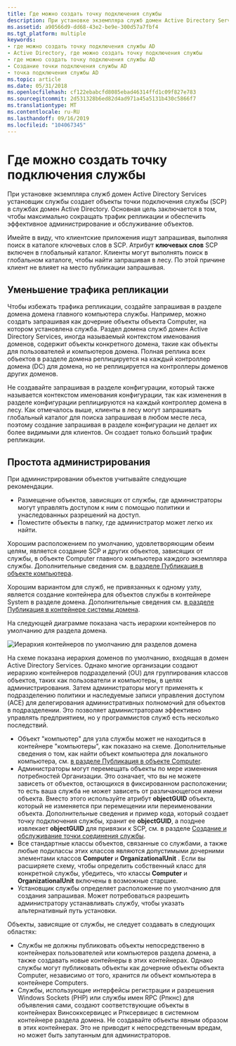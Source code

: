 ```yaml
---
title: Где можно создать точку подключения службы
description: При установке экземпляра служб домен Active Directory Services установщик службы создает объекты точки подключения службы (SCP) в службах домен Active Directory.
ms.assetid: a90566d9-dd68-43e2-be9e-300d57a7fbf4
ms.tgt_platform: multiple
keywords:
- где можно создать точку подключения службы AD
- Active Directory, где можно создать точку подключения службы
- где можно создать точку подключения службы AD
- Создание точки подключения службы AD
- точка подключения службы AD
ms.topic: article
ms.date: 05/31/2018
ms.openlocfilehash: cf122ebabcfd8085ebad46314ffd1c09f827e783
ms.sourcegitcommit: 2d531328b6ed82d4ad971a45a5131b430c5866f7
ms.translationtype: MT
ms.contentlocale: ru-RU
ms.lasthandoff: 09/16/2019
ms.locfileid: "104067345"
---
```

# <a name="where-to-create-a-service-connection-point"></a>Где можно создать точку подключения службы

При установке экземпляра служб домен Active Directory Services установщик службы создает объекты точки подключения службы (SCP) в службах домен Active Directory. Основная цель заключается в том, чтобы максимально сокращать трафик репликации и обеспечить эффективное администрирование и обслуживание объектов.

Имейте в виду, что клиентские приложения ищут запрашивая, выполняя поиск в каталоге ключевых слов в SCP. Атрибут **ключевых слов** SCP включен в глобальный каталог. Клиенты могут выполнять поиск в глобальном каталоге, чтобы найти запрашивая в лесу. По этой причине клиент не влияет на место публикации запрашивая.

## <a name="minimize-replication-traffic"></a>Уменьшение трафика репликации

Чтобы избежать трафика репликации, создайте запрашивая в разделе домена домена главного компьютера службы. Например, можно создать запрашивая как дочерние объекты объекта Computer, на котором установлена служба. Раздел домена служб домен Active Directory Services, иногда называемый контекстом именования доменов, содержит объекты конкретного домена, такие как объекты для пользователей и компьютеров домена. Полная реплика всех объектов в разделе домена реплицируется на каждый контроллер домена (DC) для домена, но не реплицируется на контроллеры доменов других доменов.

Не создавайте запрашивая в разделе конфигурации, который также называется контекстом именования конфигурации, так как изменения в разделе конфигурации реплицируются на каждый контроллер домена в лесу. Как отмечалось выше, клиенты в лесу могут запрашивать глобальный каталог для поиска запрашивая в любом месте леса, поэтому создание запрашивая в разделе конфигурации не делает их более видимыми для клиентов. Он создает только больший трафик репликации.

## <a name="ease-of-administration"></a>Простота администрирования

При администрировании объектов учитывайте следующие рекомендации.

-   Размещение объектов, зависящих от службы, где администраторы могут управлять доступом к ним с помощью политики и унаследованных разрешений на доступ.
-   Поместите объекты в папку, где администратор может легко их найти.

Хорошим расположением по умолчанию, удовлетворяющим обеим целям, является создание SCP и других объектов, зависящих от службы, в объекте Computer главного компьютера каждого экземпляра службы. Дополнительные сведения см. [в разделе Публикация в объекте компьютера](publishing-under-a-computer-object.md).

Хорошим вариантом для служб, не привязанных к одному узлу, является создание контейнера для объектов службы в контейнере System в разделе домена. Дополнительные сведения см. [в разделе Публикация в контейнере системы домена](publishing-in-a-domain-system-container.md).

На следующей диаграмме показана часть иерархии контейнеров по умолчанию для раздела домена.

![Иерархия контейнеров по умолчанию для разделов домена](images/domain-container-heirarchy.png)

На схеме показана иерархия доменов по умолчанию, входящая в домен Active Directory Services. Однако многие организации создают иерархию контейнеров подразделений (OU) для группирования классов объектов, таких как пользователи и компьютеры, в целях администрирования. Затем администраторы могут применять к подразделению политики и наследуемые записи управления доступом (ACE) для делегирования административных полномочий для объектов в подразделении. Это позволяет администраторам эффективно управлять предприятием, но у программистов служб есть несколько последствий.

-   Объект "компьютер" для узла службы может не находиться в контейнере "компьютеры", как показано на схеме. Дополнительные сведения о том, как найти объект компьютера для локального компьютера, см. [в разделе Публикация в объекте Computer](publishing-under-a-computer-object.md).
-   Администраторы могут перемещать объекты по мере изменения потребностей Организации. Это означает, что вы не можете зависеть от объектов, остающихся в фиксированном расположении; то есть ваша служба не может зависеть от различающегося имени объекта. Вместо этого используйте атрибут **objectGUID** объекта, который не изменяется при перемещении или переименовании объекта. Дополнительные сведения и пример кода, который создает точку подключения службы, хранит ее **objectGUID**, а позднее извлекает **objectGUID** для привязки к SCP, см. в разделе [Создание и обслуживание точки соединения службы](creating-and-maintaining-a-service-connection-point.md).
-   Все стандартные классы объектов, связанные со службами, а также любые подклассы этих классов являются допустимыми дочерними элементами классов **Computer** и **OrganizationalUnit** . Если вы расширяете схему, чтобы определить собственный класс для конкретной службы, убедитесь, что классы **Computer** и **OrganizationalUnit** включены в возможные старшие.
-   Установщик службы определяет расположение по умолчанию для создания запрашивая. Может потребоваться разрешить администратору устанавливать службу, чтобы указать альтернативный путь установки.

Объекты, зависящие от службы, не следует создавать в следующих областях:

-   Службы не должны публиковать объекты непосредственно в контейнерах пользователей или компьютеров раздела домена, а также создавать новые контейнеры в этих контейнерах. Однако службы могут публиковать объекты как дочерние объекты объекта Computer, независимо от того, хранится ли объект компьютера в контейнере Computers.
-   Службы, использующие интерфейсы регистрации и разрешения Windows Sockets (РНР) или службы имен RPC (Рпкнс) для объявления сами, создают соответствующие объекты в контейнерах Винсокксервицес и Рпксервицес в системном контейнере раздела домена. Не создавайте объекты явным образом в этих контейнерах. Это не приводит к непосредственным вредам, но может быть запутанным для администраторов.

 

 




